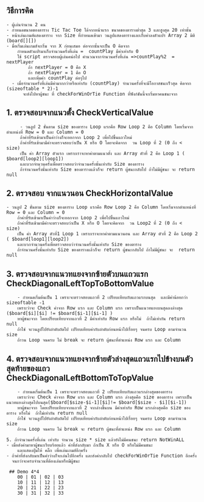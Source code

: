 <p align="left" style="font-family:tahoma !important:font-size:8.5px!important">
 
 ## วิธีการคิด
    
    - ผู้เล่นจำนวน 2 คน
    - กำหนดขนาดของตาราง Tic Tac Toe ได้จากหน้าแรก ขนาดของตารางต่ำสุด 3 และสูงสุด 20 เท่านั้น
    - หน้าเล่นเกมส์แสดงตาราง จาก Size ที่กำหนดเข้ามา วนลูปแสดงตารางและเก็บค่าลงตัวแปร Array 2 มิติ (board[][]) 
    - มื่อเริ่มเล่นเกมส์จะเริ่ม จาก X ก่อนเสมอ ต่อจากนั้นจะเป็น O คิดจาก
        กำหนดตัวแปรมาเก็บจำนวนครั้งที่เล่น =  countPlay มีค่าเท่ากับ 0 
        ใช้ script ตรวจสอบผู้เล่นคน่อไป คำนวณจากจำนวนครั้งที่เล่น =>countPlay%2  = nextPlayer
            ถ้า nextPlayer = 0 คือ X
            ถ้า nextPlayer = 1 คือ O
            และเพิ่มค่า countPlay ต่อๆไป
      - เมื่อจำนวนครั้งที่เล่นมีค่ามากกว่าหรือเท่ากับ (countPlay) จำนวนครั้งที่จะมีโอกาสชนะเร็วสุด คิดจาก (sizeoftable * 2)-1
          จะส่งไปหาผู้ชนะ ที่ checkForWinOrTie Function ที่ฟังก์ชันนี้จะเริ่มหาคนชนะจาก
  ##  1. ตรวจสอบจากแนวตั้ง CheckVerticalValue
    
         - วนลูป 2 ชั้นตาม size ของตาราง Loop แรกคือ Row Loop 2 คือ Column โดยเริ่มจากตำแหน่งที่ Row = 0 และ Column = 0 
         ถ้าค่าที่รับเข้ามาเป็นค่าว่างก็จะออกจาก Loop 2 เพื่อไปขึ้นแถวใหม่  
         ถ้าค่าที่รับเข้ามามีค่าจะตรวจสอบว่าเป็น X หรือ O โดยจะคิดจาก  วน Loop ที่ 2 (0 ถึง < size) 
         เป็น ค่า Array ตัวแรก เพราะเราจะหาค่าตามแนวตั้ง และ Array ตัวที่ 2 คือ Loop 1 ( $board[loop2][loop1])
         และบวกจำนวนครั้งเพื่อตรวจสอบว่าจำนวนครั้งนั้นเท่ากับ Size ของตาราง
         ถ้าจำนวนครั้งนั้นเท่ากับ Size ของตารางแล้วก็จะ return ผู้ชนะกลับไป ถ้าไม่มีผู้ชนะ จะ return null 

  ##  2. ตรวจสอบ จากแนวนอน CheckHorizontalValue  
    - วนลูป 2 ชั้นตาม size ของตาราง Loop แรกคือ Row Loop 2 คือ Column โดยเริ่มจากตำแหน่งที่ Row = 0 และ Column = 0 
        ถ้าค่าที่รับเข้ามาเป็นค่าว่างก็จะออกจาก Loop 2 เพื่อไปขึ้นแถวใหม่
        ถ้าค่าที่รับเข้ามามีค่าจะตรวจสอบว่าเป็น X หรือ O โดยจะคิดจาก  วน Loop2 ที่ 2 (0 ถึง < size)   
        เป็น ค่า Array ตัวที่1 Loop 1 เพราะเราจะหาค่าตามแนวนอน และ Array ตัวที่ 2 คือ Loop 2 ( $board[loop1][loop2])
        และบวกจำนวนครั้งเพื่อตรวจสอบว่าจำนวนครั้งนั้นเท่ากับ Size ของตาราง
        ถ้าจำนวนครั้งนั้นเท่ากับ Size ของตารางแล้วก็จะ return ผู้ชนะกลับไป ถ้าไม่มีผู้ชนะ จะ  return null  
   ## 3. ตรวจสอบจากแนวทแยงจากซ้ายตัวบนแถวแรก CheckDiagonalLeftTopToBottomValue
        - กำหนดเริ่มต้นเป็น 1 เพราะจะตรวจสอบแถวที่ 2 เปรียบเทียบกับแถวแรกบนสุด  และมีค่าน้อยกว่า sizeoftable -1   
        เพราะว่าจะ Check ค่าจาก Row แรก และ Column แรก เพราะเป็นแนวทแยงบนสุดลงล่างสุด   ($board[$i][$i] != $board[$i-1][$i-1] ) 
        หาผู้ชนะจาก โดยเปรียบเทียบจากแถวที่ 2 มีค่าเท่ากับ Row แรก หรือไม่  ถ้าไม่เท่ากัน return null
        ถ้าใช่ จะวนลูปไปยังลำดับถัดไป เปรียบเทียบค่ากับลำดับก่อนหน้าไปเรื่อยๆ จนครบ Loop ตามจำนวน size 
        ถ้าวน Loop จนครบ ไม่ break จะ return ผู้ชนะที่ตำแหน่ง Row แรก และ Column 
   
   ##  4. ตรวจสอบจากแนวทแยงจากซ้ายตัวล่างสุดแถวแรกไปข้างบนตัวสุดท้ายของแถว CheckDiagonalLeftBottomToTopValue
        - กำหนดเริ่มต้นเป็น 1 เพราะจะตรวจสอบแถวที่ 2 เปรียบเทียบกับแถวแรกล่างสุดของตาราง 
        เพราะว่าจะ Check ค่าจาก Row แรก และ Column แรก ล่างสุดคือ size ของตาราง เพราะเป็นแนวทแยงล่างสุดไปบนสุด($board[$size-$i-1][$i]!= $board[$size - $i][$i-1])   
        หาผู้ชนะจาก โดยเปรียบเทียบจากแถวที่ 2 จากล่างขึ้นบน มีค่าเท่ากับ Row แรกล่างสุดคือ size ของตาราง หรือไม่  ถ้าไม่เท่ากัน return null
        ถ้าใช่ จะวนลูปไปยังลำดับถัดไป เปรียบเทียบค่ากับลำดับก่อนหน้าไปเรื่อยๆ จนครบ Loop ตามจำนวน size 
        ถ้าวน Loop จนครบ ไม่ break จะ return ผู้ชนะที่ตำแหน่ง Row แรก และ Column
        
    5. ถ้าจำนวนครั้งที่เล่น เท่ากับ จำนวน size * size แล้วยังไม่มีคนชนะ return NotWinALL 
    - เมื่อส่งค่ามาหาผู้ชนะเรียบร้อยแล้ว ค่าที่ส่งกลับมา ถ้าเป็น X หรือ O หรือไม่มีคนชนะ 
        และแสดงปุ่มให้ คลิ๊ก เพื่อเล่นเกมส์อีกครั้ง
    - ถ้าค่าที่ส่งกลับมาเป็นค่าว่างก็จะเล่นไปอีกครั้ง และส่งค่ากลับไป checkForWinOrTie Function อีกครั้ง 
      จนกว่าจะครบจำนวนที่ต้องเล่นหรือมีผู้ชนะ
      
     ## Demo 4*4 
        00 | 01 | 02 | 03  
        10 | 11 | 12 | 13  
        20 | 21 | 22 | 23     
        30 | 31 | 32 | 33 
</p>
     
    
